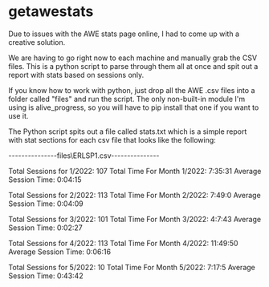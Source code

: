 # getawestats

Due to issues with the AWE stats page online, I had to come up with a creative solution.

We are having to go right now to each machine and manually grab the CSV files.
This is a python script to parse through them all at once and spit out a report with stats based on sessions only.

If you know how to work with python, just drop all the AWE .csv files into a folder called "files" and run the script.
The only non-built-in module I'm using is alive_progress, so you will have to pip install that one if you want to use it.

The Python script spits out a file called stats.txt which is a simple report with stat sections for each csv file that looks like the following:

---------------files\ERLSP1.csv---------------
 
Total Sessions for 1/2022:   107
Total Time For Month 1/2022: 7:35:31
Average Session Time: 0:04:15
 
Total Sessions for 2/2022:   113
Total Time For Month 2/2022: 7:49:0
Average Session Time: 0:04:09
 
Total Sessions for 3/2022:   101
Total Time For Month 3/2022: 4:7:43
Average Session Time: 0:02:27
 
Total Sessions for 4/2022:   113
Total Time For Month 4/2022: 11:49:50
Average Session Time: 0:06:16
 
Total Sessions for 5/2022:   10
Total Time For Month 5/2022: 7:17:5
Average Session Time: 0:43:42
